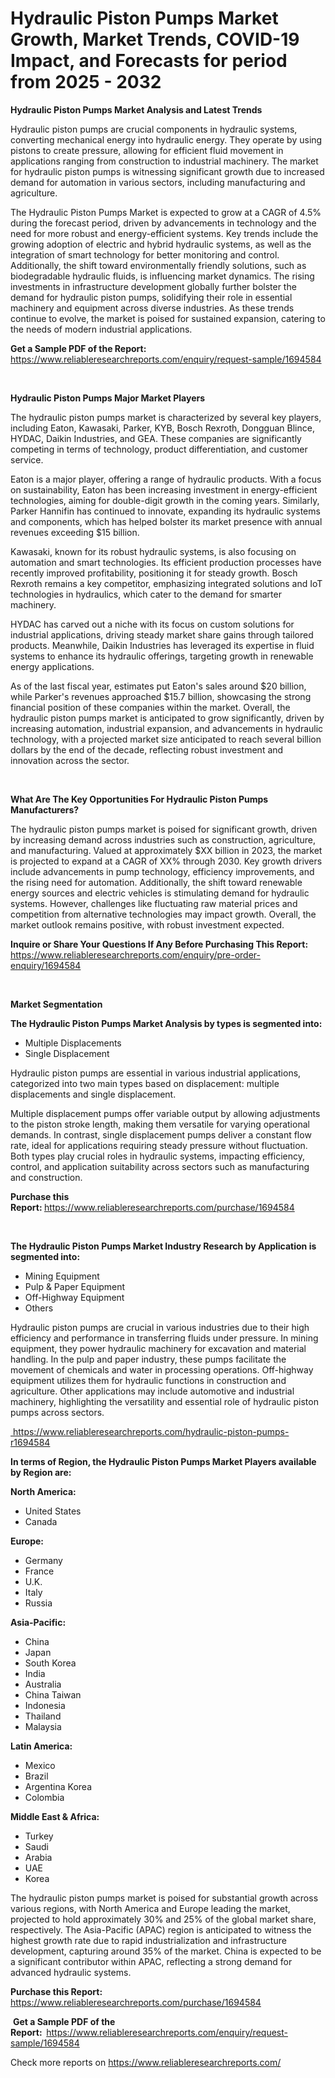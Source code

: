<p><h1>Hydraulic Piston Pumps Market Growth, Market Trends, COVID-19 Impact, and Forecasts for period from 2025 - 2032</h1></p><p><strong>Hydraulic Piston Pumps Market Analysis and Latest Trends</strong></p>
<p><p>Hydraulic piston pumps are crucial components in hydraulic systems, converting mechanical energy into hydraulic energy. They operate by using pistons to create pressure, allowing for efficient fluid movement in applications ranging from construction to industrial machinery. The market for hydraulic piston pumps is witnessing significant growth due to increased demand for automation in various sectors, including manufacturing and agriculture. </p><p>The Hydraulic Piston Pumps Market is expected to grow at a CAGR of 4.5% during the forecast period, driven by advancements in technology and the need for more robust and energy-efficient systems. Key trends include the growing adoption of electric and hybrid hydraulic systems, as well as the integration of smart technology for better monitoring and control. Additionally, the shift toward environmentally friendly solutions, such as biodegradable hydraulic fluids, is influencing market dynamics. The rising investments in infrastructure development globally further bolster the demand for hydraulic piston pumps, solidifying their role in essential machinery and equipment across diverse industries. As these trends continue to evolve, the market is poised for sustained expansion, catering to the needs of modern industrial applications.</p></p>
<p><strong>Get a Sample PDF of the Report:&nbsp;</strong> <a href="https://www.reliableresearchreports.com/enquiry/request-sample/1694584?utm_campaign=2283&utm_medium=2&utm_source=Github&utm_content=ia&utm_term=10042025&utm_id=hydraulic-piston-pumps">https://www.reliableresearchreports.com/enquiry/request-sample/1694584</a></p>
<p>&nbsp;</p>
<p><strong>Hydraulic Piston Pumps Major Market Players</strong></p>
<p><p>The hydraulic piston pumps market is characterized by several key players, including Eaton, Kawasaki, Parker, KYB, Bosch Rexroth, Dongguan Blince, HYDAC, Daikin Industries, and GEA. These companies are significantly competing in terms of technology, product differentiation, and customer service.</p><p>Eaton is a major player, offering a range of hydraulic products. With a focus on sustainability, Eaton has been increasing investment in energy-efficient technologies, aiming for double-digit growth in the coming years. Similarly, Parker Hannifin has continued to innovate, expanding its hydraulic systems and components, which has helped bolster its market presence with annual revenues exceeding $15 billion.</p><p>Kawasaki, known for its robust hydraulic systems, is also focusing on automation and smart technologies. Its efficient production processes have recently improved profitability, positioning it for steady growth. Bosch Rexroth remains a key competitor, emphasizing integrated solutions and IoT technologies in hydraulics, which cater to the demand for smarter machinery.</p><p>HYDAC has carved out a niche with its focus on custom solutions for industrial applications, driving steady market share gains through tailored products. Meanwhile, Daikin Industries has leveraged its expertise in fluid systems to enhance its hydraulic offerings, targeting growth in renewable energy applications.</p><p>As of the last fiscal year, estimates put Eaton's sales around $20 billion, while Parker's revenues approached $15.7 billion, showcasing the strong financial position of these companies within the market. Overall, the hydraulic piston pumps market is anticipated to grow significantly, driven by increasing automation, industrial expansion, and advancements in hydraulic technology, with a projected market size anticipated to reach several billion dollars by the end of the decade, reflecting robust investment and innovation across the sector.</p></p>
<p>&nbsp;</p>
<p><strong>What Are The Key Opportunities For Hydraulic Piston Pumps Manufacturers?</strong></p>
<p><p>The hydraulic piston pumps market is poised for significant growth, driven by increasing demand across industries such as construction, agriculture, and manufacturing. Valued at approximately $XX billion in 2023, the market is projected to expand at a CAGR of XX% through 2030. Key growth drivers include advancements in pump technology, efficiency improvements, and the rising need for automation. Additionally, the shift toward renewable energy sources and electric vehicles is stimulating demand for hydraulic systems. However, challenges like fluctuating raw material prices and competition from alternative technologies may impact growth. Overall, the market outlook remains positive, with robust investment expected.</p></p>
<p><strong>Inquire or Share Your Questions If Any Before Purchasing This Report:</strong> <a href="https://www.reliableresearchreports.com/enquiry/pre-order-enquiry/1694584?utm_campaign=2283&utm_medium=2&utm_source=Github&utm_content=ia&utm_term=10042025&utm_id=hydraulic-piston-pumps">https://www.reliableresearchreports.com/enquiry/pre-order-enquiry/1694584</a></p>
<p>&nbsp;</p>
<p><strong>Market Segmentation</strong></p>
<p><strong>The Hydraulic Piston Pumps Market Analysis by types is segmented into:</strong></p>
<p><ul><li>Multiple Displacements</li><li>Single Displacement</li></ul></p>
<p><p>Hydraulic piston pumps are essential in various industrial applications, categorized into two main types based on displacement: multiple displacements and single displacement. </p><p>Multiple displacement pumps offer variable output by allowing adjustments to the piston stroke length, making them versatile for varying operational demands. In contrast, single displacement pumps deliver a constant flow rate, ideal for applications requiring steady pressure without fluctuation. Both types play crucial roles in hydraulic systems, impacting efficiency, control, and application suitability across sectors such as manufacturing and construction.</p></p>
<p><strong>Purchase this Report:&nbsp;</strong><a href="https://www.reliableresearchreports.com/purchase/1694584?utm_campaign=2283&utm_medium=2&utm_source=Github&utm_content=ia&utm_term=10042025&utm_id=hydraulic-piston-pumps">https://www.reliableresearchreports.com/purchase/1694584</a></p>
<p>&nbsp;</p>
<p><strong>The Hydraulic Piston Pumps Market Industry Research by Application is segmented into:</strong></p>
<p><ul><li>Mining Equipment</li><li>Pulp & Paper Equipment</li><li>Off-Highway Equipment</li><li>Others</li></ul></p>
<p><p>Hydraulic piston pumps are crucial in various industries due to their high efficiency and performance in transferring fluids under pressure. In mining equipment, they power hydraulic machinery for excavation and material handling. In the pulp and paper industry, these pumps facilitate the movement of chemicals and water in processing operations. Off-highway equipment utilizes them for hydraulic functions in construction and agriculture. Other applications may include automotive and industrial machinery, highlighting the versatility and essential role of hydraulic piston pumps across sectors.</p></p>
<p><a href="https://www.reliableresearchreports.com/hydraulic-piston-pumps-r1694584?utm_campaign=2283&utm_medium=2&utm_source=Github&utm_content=ia&utm_term=10042025&utm_id=hydraulic-piston-pumps">&nbsp;https://www.reliableresearchreports.com/hydraulic-piston-pumps-r1694584</a></p>
<p><strong>In terms of Region, the Hydraulic Piston Pumps Market Players available by Region are:</strong></p>
<p>
    <p> <strong> North America: </strong>
        <ul>
            <li>United States</li>
            <li>Canada</li>
        </ul>
        </p> 
    <p> <strong> Europe: </strong>
        <ul>
            <li>Germany</li>
            <li>France</li>
            <li>U.K.</li>
            <li>Italy</li>
            <li>Russia</li>
        </ul>
        </p> 
    <p> <strong> Asia-Pacific: </strong>
        <ul>
            <li>China</li>
            <li>Japan</li>
            <li>South Korea</li>
            <li>India</li>
            <li>Australia</li>
            <li>China Taiwan</li>
            <li>Indonesia</li>
            <li>Thailand</li>
            <li>Malaysia</li>
        </ul>
        </p> 
    <p> <strong> Latin America: </strong>
        <ul>
            <li>Mexico</li>
            <li>Brazil</li>
            <li>Argentina Korea</li>
            <li>Colombia</li>
        </ul>
        </p> 
    <p> <strong> Middle East & Africa: </strong>
        <ul>
            <li>Turkey</li>
            <li>Saudi</li>
            <li>Arabia</li>
            <li>UAE</li>
            <li>Korea</li>
        </ul>
    </p>
    </p>
<p><p>The hydraulic piston pumps market is poised for substantial growth across various regions, with North America and Europe leading the market, projected to hold approximately 30% and 25% of the global market share, respectively. The Asia-Pacific (APAC) region is anticipated to witness the highest growth rate due to rapid industrialization and infrastructure development, capturing around 35% of the market. China is expected to be a significant contributor within APAC, reflecting a strong demand for advanced hydraulic systems.</p></p>
<p><strong>Purchase this Report: </strong><a href="https://www.reliableresearchreports.com/purchase/1694584?utm_campaign=2283&utm_medium=2&utm_source=Github&utm_content=ia&utm_term=10042025&utm_id=hydraulic-piston-pumps">https://www.reliableresearchreports.com/purchase/1694584</a></p>
<p>&nbsp;<strong>Get a Sample PDF of the Report:&nbsp;&nbsp;</strong><a href="https://www.reliableresearchreports.com/enquiry/request-sample/1694584?utm_campaign=2283&utm_medium=2&utm_source=Github&utm_content=ia&utm_term=10042025&utm_id=hydraulic-piston-pumps">https://www.reliableresearchreports.com/enquiry/request-sample/1694584</a></p>
<p><strong></strong></p>
<p>Check more reports on <a href="https://www.reliableresearchreports.com/?utm_campaign=2283&utm_medium=2&utm_source=Github&utm_content=ia&utm_term=10042025&utm_id=hydraulic-piston-pumps">https://www.reliableresearchreports.com/</a></p>